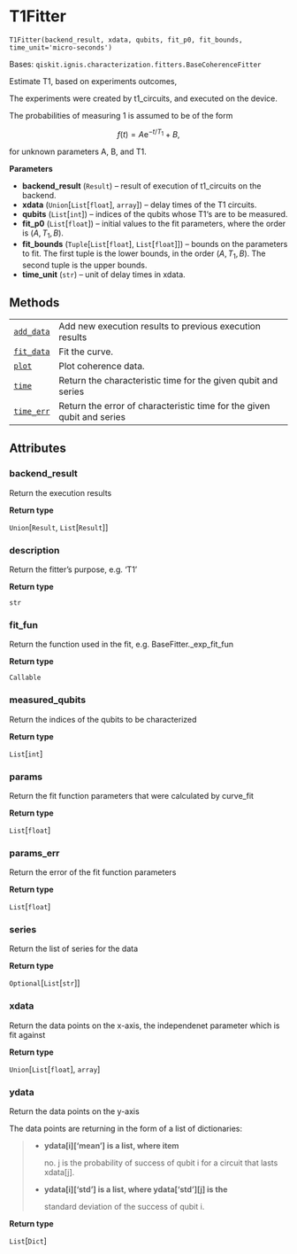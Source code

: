 # T1Fitter



`T1Fitter(backend_result, xdata, qubits, fit_p0, fit_bounds, time_unit='micro-seconds')`

Bases: `qiskit.ignis.characterization.fitters.BaseCoherenceFitter`

Estimate T1, based on experiments outcomes,

The experiments were created by t1\_circuits, and executed on the device.

The probabilities of measuring 1 is assumed to be of the form

$$
f(t) = A\mathrm{e}^{-t/T_1}+B,
$$

for unknown parameters A, B, and T1.

**Parameters**

*   **backend\_result** (`Result`) – result of execution of t1\_circuits on the backend.
*   **xdata** (`Union`\[`List`\[`float`], `array`]) – delay times of the T1 circuits.
*   **qubits** (`List`\[`int`]) – indices of the qubits whose T1‘s are to be measured.
*   **fit\_p0** (`List`\[`float`]) – initial values to the fit parameters, where the order is $(A, T_1, B)$.
*   **fit\_bounds** (`Tuple`\[`List`\[`float`], `List`\[`float`]]) – bounds on the parameters to fit. The first tuple is the lower bounds, in the order $(A, T_1, B)$. The second tuple is the upper bounds.
*   **time\_unit** (`str`) – unit of delay times in xdata.

## Methods

|                                                                                                                                                                 |                                                                        |
| --------------------------------------------------------------------------------------------------------------------------------------------------------------- | ---------------------------------------------------------------------- |
| [`add_data`](qiskit.ignis.characterization.T1Fitter.add_data#qiskit.ignis.characterization.T1Fitter.add_data "qiskit.ignis.characterization.T1Fitter.add_data") | Add new execution results to previous execution results                |
| [`fit_data`](qiskit.ignis.characterization.T1Fitter.fit_data#qiskit.ignis.characterization.T1Fitter.fit_data "qiskit.ignis.characterization.T1Fitter.fit_data") | Fit the curve.                                                         |
| [`plot`](qiskit.ignis.characterization.T1Fitter.plot#qiskit.ignis.characterization.T1Fitter.plot "qiskit.ignis.characterization.T1Fitter.plot")                 | Plot coherence data.                                                   |
| [`time`](qiskit.ignis.characterization.T1Fitter.time#qiskit.ignis.characterization.T1Fitter.time "qiskit.ignis.characterization.T1Fitter.time")                 | Return the characteristic time for the given qubit and series          |
| [`time_err`](qiskit.ignis.characterization.T1Fitter.time_err#qiskit.ignis.characterization.T1Fitter.time_err "qiskit.ignis.characterization.T1Fitter.time_err") | Return the error of characteristic time for the given qubit and series |

## Attributes



### backend\_result

Return the execution results

**Return type**

`Union`\[`Result`, `List`\[`Result`]]



### description

Return the fitter’s purpose, e.g. ‘T1’

**Return type**

`str`



### fit\_fun

Return the function used in the fit, e.g. BaseFitter.\_exp\_fit\_fun

**Return type**

`Callable`



### measured\_qubits

Return the indices of the qubits to be characterized

**Return type**

`List`\[`int`]



### params

Return the fit function parameters that were calculated by curve\_fit

**Return type**

`List`\[`float`]



### params\_err

Return the error of the fit function parameters

**Return type**

`List`\[`float`]



### series

Return the list of series for the data

**Return type**

`Optional`\[`List`\[`str`]]



### xdata

Return the data points on the x-axis, the independenet parameter which is fit against

**Return type**

`Union`\[`List`\[`float`], `array`]



### ydata

Return the data points on the y-axis

The data points are returning in the form of a list of dictionaries:

> *   **ydata\[i]\[‘mean’] is a list, where item**
>
>     no. j is the probability of success of qubit i for a circuit that lasts xdata\[j].
>
> *   **ydata\[i]\[‘std’] is a list, where ydata\[‘std’]\[j] is the**
>
>     standard deviation of the success of qubit i.

**Return type**

`List`\[`Dict`]
